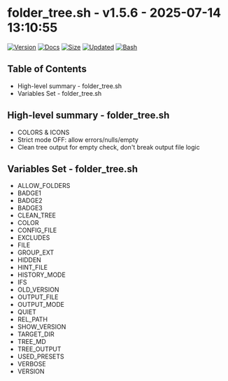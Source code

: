 # folder_tree.sh - v1.5.6 - 2025-07-14 13:10:55

[![Version](https://img.shields.io/badge/version-1.5.6-purple.svg)](./folder_tree.sh)
[![Docs](https://img.shields.io/badge/docs-generated-orange.svg)](./docs/folder_tree.md)
[![Size](https://img.shields.io/badge/size-12KB-yellow)](./folder_tree.sh)
[![Updated](https://img.shields.io/badge/updated-2025--07--14-blue)](./folder_tree.sh)
[![Bash](https://img.shields.io/badge/bash-5--2--21-red)](https://www.gnu.org/software/bash/)

## Table of Contents
- High-level summary - folder_tree.sh
- Variables Set - folder_tree.sh

## High-level summary - folder_tree.sh
- COLORS & ICONS
- Strict mode OFF: allow errors/nulls/empty
- Clean tree output for empty check, don't break output file logic

## Variables Set - folder_tree.sh
- ALLOW_FOLDERS
- BADGE1
- BADGE2
- BADGE3
- CLEAN_TREE
- COLOR
- CONFIG_FILE
- EXCLUDES
- FILE
- GROUP_EXT
- HIDDEN
- HINT_FILE
- HISTORY_MODE
- IFS
- OLD_VERSION
- OUTPUT_FILE
- OUTPUT_MODE
- QUIET
- REL_PATH
- SHOW_VERSION
- TARGET_DIR
- TREE_MD
- TREE_OUTPUT
- USED_PRESETS
- VERBOSE
- VERSION

